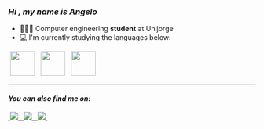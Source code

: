 
### ***Hi , my name is Angelo***

- 👨🏻‍💻 Computer engineering **student** at Unijorge
- 💻 I'm currently studying the languages below: 
<div style ="display: inline">
&nbsp<img height = '50' width = '50' src="https://cdn.jsdelivr.net/gh/devicons/devicon/icons/python/python-original-wordmark.svg" />&nbsp
&nbsp<img height = '50' width = '50' src="https://cdn.jsdelivr.net/gh/devicons/devicon/icons/javascript/javascript-original.svg" />&nbsp
&nbsp<img height = '50' width = '50' src="https://cdn.jsdelivr.net/gh/devicons/devicon/icons/git/git-original-wordmark.svg" />&nbsp
<div> 
 
----------------------------------------------------------------------------------------------------------------------------------------------------------------------------
 
#### ***You can also find me on:***
 
<a href = "https://www.instagram.com/angeloshaw0/" target="_blank" style = "display: inline">
&nbsp<img src="https://img.shields.io/badge/Instagram-%23E4405F.svg?style=for-the-badge&logo=Instagram&logoColor=white" />&nbsp
<a>
<a href = "https://www.linkedin.com/in/angelo-uziel-shaw-3b626b189/" style = "display: inline">
&nbsp<img src="https://img.shields.io/badge/linkedin-%230077B5.svg?style=for-the-badge&logo=linkedin&logoColor=white" />&nbsp
<a>
<a href = "https://steamcommunity.com/id/angeloribeira/" style = "display: inline">
&nbsp<img src="https://img.shields.io/badge/steam-%23000000.svg?style=for-the-badge&logo=steam&logoColor=white" />&nbsp
<a>
